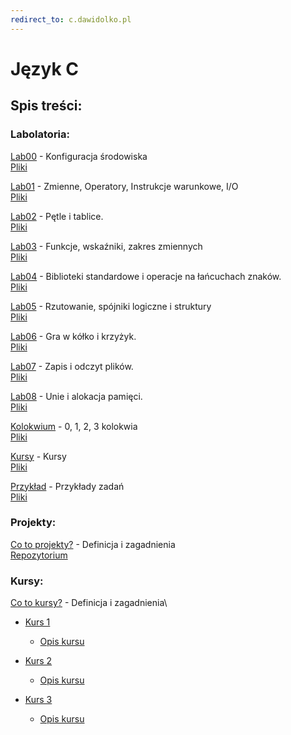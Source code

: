 ```yaml
---
redirect_to: c.dawidolko.pl
---
```


# Język C

## Spis treści:

### Labolatoria:

[Lab00](LAB00/README.md) - Konfiguracja środowiska\
[Pliki](https://github.com/dawidolko/Programming-C/tree/main/LAB00)

[Lab01](LAB01/README.md) - Zmienne, Operatory, Instrukcje warunkowe, I/O\
[Pliki](https://github.com/dawidolko/Programming-C/tree/main/LAB01)

[Lab02](LAB02/README.md) - Pętle i tablice.\
[Pliki](https://github.com/dawidolko/Programming-C/tree/main/LAB02)

[Lab03](LAB03/README.md) - Funkcje, wskaźniki, zakres zmiennych\
[Pliki](https://github.com/dawidolko/Programming-C/tree/main/LAB03)

[Lab04](LAB04/README.md) - Biblioteki standardowe i operacje na łańcuchach znaków.\
[Pliki](https://github.com/dawidolko/Programming-C/tree/main/LAB04)

[Lab05](LAB05/README.md) - Rzutowanie, spójniki logiczne  i struktury\
[Pliki](https://github.com/dawidolko/Programming-C/tree/main/LAB05)

[Lab06](LAB06/README.md) - Gra w kółko i krzyżyk.\
[Pliki](https://github.com/dawidolko/Programming-C/tree/main/LAB06)

[Lab07](LAB07/README.md) - Zapis i odczyt plików.\
[Pliki](https://github.com/dawidolko/Programming-C/tree/main/LAB07)

[Lab08](LAB08/README.md) - Unie i alokacja pamięci.\
[Pliki](https://github.com/dawidolko/Programming-C/tree/main/LAB08)

[Kolokwium](KOLOKWIUM/README.md) - 0, 1, 2, 3 kolokwia\
[Pliki](https://github.com/dawidolko/Programming-C/tree/main/Kolokwium)

[Kursy](Courses/README.md) - Kursy\
[Pliki](https://github.com/dawidolko/Programming-C/tree/main/courses)

[Przykład](Example_tasks/README.md) - Przykłady zadań\
[Pliki](https://github.com/dawidolko/Programming-C/tree/main/Example_tasks)

### Projekty:

[Co to projekty?](projects/README.md) - Definicja i zagadnienia\
[Repozytorium](https://github.com/dawidolko/Programming-C/tree/main/projects)

### Kursy:

[Co to kursy?](courses/README.md) - Definicja i zagadnienia\
- [Kurs 1](https://github.com/dawidolko/Programming-C/tree/main/courses/Course1)
  - [Opis kursu](courses/Course1/README.md)
  
- [Kurs 2](https://github.com/dawidolko/Programming-C/tree/main/courses/Course1)
  - [Opis kursu](courses/Course2/README.md)
  
- [Kurs 3](https://github.com/dawidolko/Programming-C/tree/main/courses/Course1)
  - [Opis kursu](courses/Course3/README.md)



